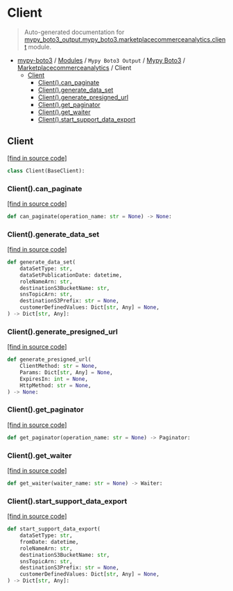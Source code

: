 # Client

> Auto-generated documentation for [mypy_boto3_output.mypy_boto3.marketplacecommerceanalytics.client](https://github.com/vemel/mypy_boto3/blob/master/mypy_boto3_output/mypy_boto3/marketplacecommerceanalytics/client.py) module.

- [mypy-boto3](../../../README.md#mypy_boto3) / [Modules](../../../MODULES.md#mypy-boto3-modules) / `Mypy Boto3 Output` / [Mypy Boto3](../index.md#mypy-boto3) / [Marketplacecommerceanalytics](index.md#marketplacecommerceanalytics) / Client
    - [Client](#client)
        - [Client().can_paginate](#clientcan_paginate)
        - [Client().generate_data_set](#clientgenerate_data_set)
        - [Client().generate_presigned_url](#clientgenerate_presigned_url)
        - [Client().get_paginator](#clientget_paginator)
        - [Client().get_waiter](#clientget_waiter)
        - [Client().start_support_data_export](#clientstart_support_data_export)

## Client

[[find in source code]](https://github.com/vemel/mypy_boto3/blob/master/mypy_boto3_output/mypy_boto3/marketplacecommerceanalytics/client.py#L12)

```python
class Client(BaseClient):
```

### Client().can_paginate

[[find in source code]](https://github.com/vemel/mypy_boto3/blob/master/mypy_boto3_output/mypy_boto3/marketplacecommerceanalytics/client.py#L15)

```python
def can_paginate(operation_name: str = None) -> None:
```

### Client().generate_data_set

[[find in source code]](https://github.com/vemel/mypy_boto3/blob/master/mypy_boto3_output/mypy_boto3/marketplacecommerceanalytics/client.py#L19)

```python
def generate_data_set(
    dataSetType: str,
    dataSetPublicationDate: datetime,
    roleNameArn: str,
    destinationS3BucketName: str,
    snsTopicArn: str,
    destinationS3Prefix: str = None,
    customerDefinedValues: Dict[str, Any] = None,
) -> Dict[str, Any]:
```

### Client().generate_presigned_url

[[find in source code]](https://github.com/vemel/mypy_boto3/blob/master/mypy_boto3_output/mypy_boto3/marketplacecommerceanalytics/client.py#L32)

```python
def generate_presigned_url(
    ClientMethod: str = None,
    Params: Dict[str, Any] = None,
    ExpiresIn: int = None,
    HttpMethod: str = None,
) -> None:
```

### Client().get_paginator

[[find in source code]](https://github.com/vemel/mypy_boto3/blob/master/mypy_boto3_output/mypy_boto3/marketplacecommerceanalytics/client.py#L42)

```python
def get_paginator(operation_name: str = None) -> Paginator:
```

### Client().get_waiter

[[find in source code]](https://github.com/vemel/mypy_boto3/blob/master/mypy_boto3_output/mypy_boto3/marketplacecommerceanalytics/client.py#L46)

```python
def get_waiter(waiter_name: str = None) -> Waiter:
```

### Client().start_support_data_export

[[find in source code]](https://github.com/vemel/mypy_boto3/blob/master/mypy_boto3_output/mypy_boto3/marketplacecommerceanalytics/client.py#L50)

```python
def start_support_data_export(
    dataSetType: str,
    fromDate: datetime,
    roleNameArn: str,
    destinationS3BucketName: str,
    snsTopicArn: str,
    destinationS3Prefix: str = None,
    customerDefinedValues: Dict[str, Any] = None,
) -> Dict[str, Any]:
```
